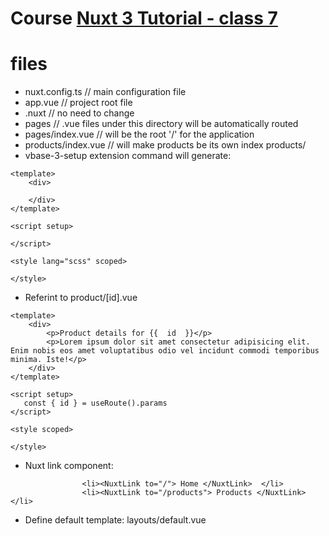 # Course [Nuxt 3 Tutorial - class 7](https://www.youtube.com/watch?v=dvanqBUoxhc&list=PL4cUxeGkcC9haQlqdCQyYmL_27TesCGPC&index=7)

# files
* nuxt.config.ts // main configuration file
* app.vue // project root file
* .nuxt // no need to change
* pages // .vue files under this directory will be automatically routed
* pages/index.vue  // will be the root '/' for the application
* products/index.vue // will make products be its own index products/ 
* vbase-3-setup extension command will generate:

```
<template>
    <div>

    </div>
</template>

<script setup>

</script>

<style lang="scss" scoped>

</style>

```

* Referint to product/[id].vue

```
<template>
    <div>
        <p>Product details for {{  id  }}</p>
        <p>Lorem ipsum dolor sit amet consectetur adipisicing elit. Enim nobis eos amet voluptatibus odio vel incidunt commodi temporibus minima. Iste!</p>
    </div>
</template>

<script setup>
   const { id } = useRoute().params 
</script>

<style scoped>

</style>
```

* Nuxt link component:

```
                <li><NuxtLink to="/"> Home </NuxtLink>  </li>
                <li><NuxtLink to="/products"> Products </NuxtLink>  </li>
```

* Define default template: layouts/default.vue